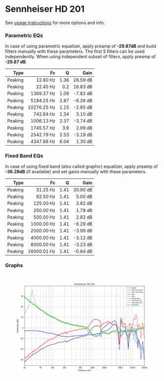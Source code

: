 # Sennheiser HD 201
See [usage instructions](https://github.com/jaakkopasanen/AutoEq#usage) for more options and info.

### Parametric EQs
In case of using parametric equalizer, apply preamp of **-29.87dB** and build filters manually
with these parameters. The first 5 filters can be used independently.
When using independent subset of filters, apply preamp of **-29.87 dB**.

| Type    | Fc          |    Q | Gain     |
|--------:|------------:|-----:|---------:|
| Peaking | 12.80 Hz    | 1.36 | 28.59 dB |
| Peaking | 22.45 Hz    | 0.2  | 16.83 dB |
| Peaking | 1369.37 Hz  | 1.09 | -7.82 dB |
| Peaking | 5184.25 Hz  | 2.87 | -6.26 dB |
| Peaking | 10276.25 Hz | 1.15 | -2.85 dB |
| Peaking | 742.64 Hz   | 1.34 | 3.10 dB  |
| Peaking | 1006.13 Hz  | 2.37 | -3.74 dB |
| Peaking | 1745.57 Hz  | 3.9  | 2.99 dB  |
| Peaking | 2542.79 Hz  | 2.53 | -3.19 dB |
| Peaking | 4347.88 Hz  | 6.04 | 1.30 dB  |

### Fixed Band EQs
In case of using fixed band (also called graphic) equalizer, apply preamp of **-36.28dB**
(if available) and set gains manually with these parameters.

| Type    | Fc          |    Q | Gain     |
|--------:|------------:|-----:|---------:|
| Peaking | 31.25 Hz    | 1.41 | 30.90 dB |
| Peaking | 62.50 Hz    | 1.41 | 5.00 dB  |
| Peaking | 125.00 Hz   | 1.41 | 3.82 dB  |
| Peaking | 250.00 Hz   | 1.41 | 1.78 dB  |
| Peaking | 500.00 Hz   | 1.41 | 2.82 dB  |
| Peaking | 1000.00 Hz  | 1.41 | -6.29 dB |
| Peaking | 2000.00 Hz  | 1.41 | -3.99 dB |
| Peaking | 4000.00 Hz  | 1.41 | -3.12 dB |
| Peaking | 8000.00 Hz  | 1.41 | -3.23 dB |
| Peaking | 16000.01 Hz | 1.41 | -0.84 dB |

### Graphs
![](./Sennheiser%20HD%20201.png)